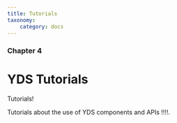 ```yaml
---
title: Tutorials
taxonomy:
    category: docs
---
```


### Chapter 4

# YDS Tutorials


Tutorials!


Tutorials about the use of YDS components and APIs !!!!.
